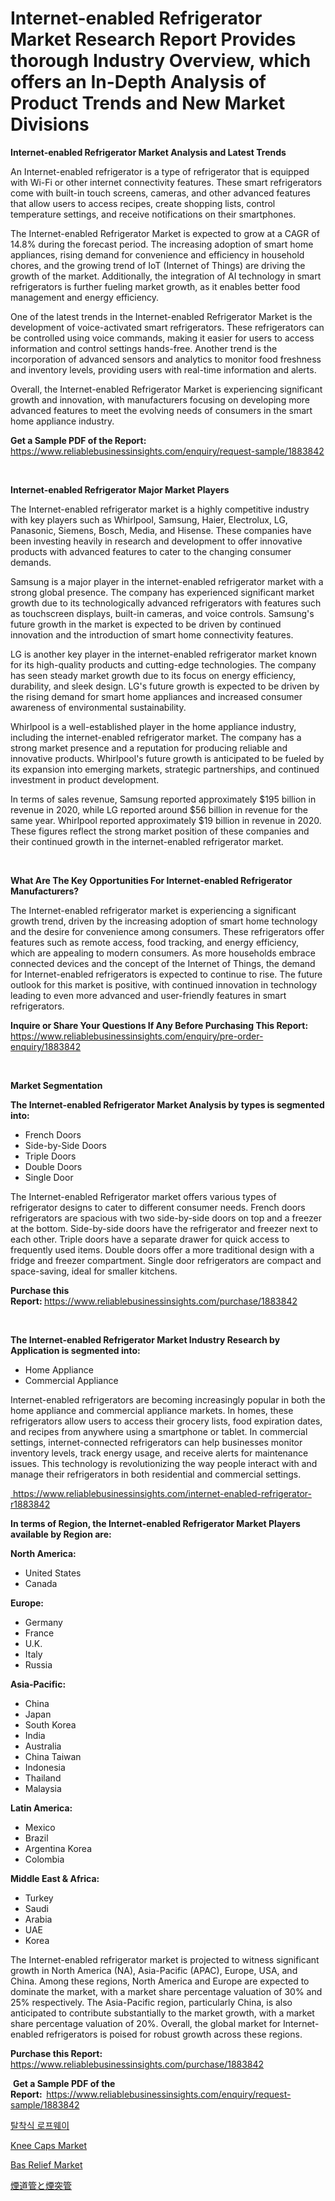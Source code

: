 <p><h1>Internet-enabled Refrigerator Market Research Report Provides thorough Industry Overview, which offers an In-Depth Analysis of Product Trends and New Market Divisions</h1></p><p><strong>Internet-enabled Refrigerator Market Analysis and Latest Trends</strong></p>
<p><p>An Internet-enabled refrigerator is a type of refrigerator that is equipped with Wi-Fi or other internet connectivity features. These smart refrigerators come with built-in touch screens, cameras, and other advanced features that allow users to access recipes, create shopping lists, control temperature settings, and receive notifications on their smartphones.</p><p>The Internet-enabled Refrigerator Market is expected to grow at a CAGR of 14.8% during the forecast period. The increasing adoption of smart home appliances, rising demand for convenience and efficiency in household chores, and the growing trend of IoT (Internet of Things) are driving the growth of the market. Additionally, the integration of AI technology in smart refrigerators is further fueling market growth, as it enables better food management and energy efficiency.</p><p>One of the latest trends in the Internet-enabled Refrigerator Market is the development of voice-activated smart refrigerators. These refrigerators can be controlled using voice commands, making it easier for users to access information and control settings hands-free. Another trend is the incorporation of advanced sensors and analytics to monitor food freshness and inventory levels, providing users with real-time information and alerts.</p><p>Overall, the Internet-enabled Refrigerator Market is experiencing significant growth and innovation, with manufacturers focusing on developing more advanced features to meet the evolving needs of consumers in the smart home appliance industry.</p></p>
<p><strong>Get a Sample PDF of the Report:&nbsp;</strong> <a href="https://www.reliablebusinessinsights.com/enquiry/request-sample/1883842">https://www.reliablebusinessinsights.com/enquiry/request-sample/1883842</a></p>
<p>&nbsp;</p>
<p><strong>Internet-enabled Refrigerator Major Market Players</strong></p>
<p><p>The Internet-enabled refrigerator market is a highly competitive industry with key players such as Whirlpool, Samsung, Haier, Electrolux, LG, Panasonic, Siemens, Bosch, Media, and Hisense. These companies have been investing heavily in research and development to offer innovative products with advanced features to cater to the changing consumer demands.</p><p>Samsung is a major player in the internet-enabled refrigerator market with a strong global presence. The company has experienced significant market growth due to its technologically advanced refrigerators with features such as touchscreen displays, built-in cameras, and voice controls. Samsung's future growth in the market is expected to be driven by continued innovation and the introduction of smart home connectivity features.</p><p>LG is another key player in the internet-enabled refrigerator market known for its high-quality products and cutting-edge technologies. The company has seen steady market growth due to its focus on energy efficiency, durability, and sleek design. LG's future growth is expected to be driven by the rising demand for smart home appliances and increased consumer awareness of environmental sustainability.</p><p>Whirlpool is a well-established player in the home appliance industry, including the internet-enabled refrigerator market. The company has a strong market presence and a reputation for producing reliable and innovative products. Whirlpool's future growth is anticipated to be fueled by its expansion into emerging markets, strategic partnerships, and continued investment in product development.</p><p>In terms of sales revenue, Samsung reported approximately $195 billion in revenue in 2020, while LG reported around $56 billion in revenue for the same year. Whirlpool reported approximately $19 billion in revenue in 2020. These figures reflect the strong market position of these companies and their continued growth in the internet-enabled refrigerator market.</p></p>
<p>&nbsp;</p>
<p><strong>What Are The Key Opportunities For Internet-enabled Refrigerator Manufacturers?</strong></p>
<p><p>The Internet-enabled refrigerator market is experiencing a significant growth trend, driven by the increasing adoption of smart home technology and the desire for convenience among consumers. These refrigerators offer features such as remote access, food tracking, and energy efficiency, which are appealing to modern consumers. As more households embrace connected devices and the concept of the Internet of Things, the demand for Internet-enabled refrigerators is expected to continue to rise. The future outlook for this market is positive, with continued innovation in technology leading to even more advanced and user-friendly features in smart refrigerators.</p></p>
<p><strong>Inquire or Share Your Questions If Any Before Purchasing This Report:</strong> <a href="https://www.reliablebusinessinsights.com/enquiry/pre-order-enquiry/1883842">https://www.reliablebusinessinsights.com/enquiry/pre-order-enquiry/1883842</a></p>
<p>&nbsp;</p>
<p><strong>Market Segmentation</strong></p>
<p><strong>The Internet-enabled Refrigerator Market Analysis by types is segmented into:</strong></p>
<p><ul><li>French Doors</li><li>Side-by-Side Doors</li><li>Triple Doors</li><li>Double Doors</li><li>Single Door</li></ul></p>
<p><p>The Internet-enabled Refrigerator market offers various types of refrigerator designs to cater to different consumer needs. French doors refrigerators are spacious with two side-by-side doors on top and a freezer at the bottom. Side-by-side doors have the refrigerator and freezer next to each other. Triple doors have a separate drawer for quick access to frequently used items. Double doors offer a more traditional design with a fridge and freezer compartment. Single door refrigerators are compact and space-saving, ideal for smaller kitchens.</p></p>
<p><strong>Purchase this Report:&nbsp;</strong><a href="https://www.reliablebusinessinsights.com/purchase/1883842">https://www.reliablebusinessinsights.com/purchase/1883842</a></p>
<p>&nbsp;</p>
<p><strong>The Internet-enabled Refrigerator Market Industry Research by Application is segmented into:</strong></p>
<p><ul><li>Home Appliance</li><li>Commercial Appliance</li></ul></p>
<p><p>Internet-enabled refrigerators are becoming increasingly popular in both the home appliance and commercial appliance markets. In homes, these refrigerators allow users to access their grocery lists, food expiration dates, and recipes from anywhere using a smartphone or tablet. In commercial settings, internet-connected refrigerators can help businesses monitor inventory levels, track energy usage, and receive alerts for maintenance issues. This technology is revolutionizing the way people interact with and manage their refrigerators in both residential and commercial settings.</p></p>
<p><a href="https://www.reliablebusinessinsights.com/internet-enabled-refrigerator-r1883842">&nbsp;https://www.reliablebusinessinsights.com/internet-enabled-refrigerator-r1883842</a></p>
<p><strong>In terms of Region, the Internet-enabled Refrigerator Market Players available by Region are:</strong></p>
<p>
    <p> <strong> North America: </strong>
        <ul>
            <li>United States</li>
            <li>Canada</li>
        </ul>
        </p> 
    <p> <strong> Europe: </strong>
        <ul>
            <li>Germany</li>
            <li>France</li>
            <li>U.K.</li>
            <li>Italy</li>
            <li>Russia</li>
        </ul>
        </p> 
    <p> <strong> Asia-Pacific: </strong>
        <ul>
            <li>China</li>
            <li>Japan</li>
            <li>South Korea</li>
            <li>India</li>
            <li>Australia</li>
            <li>China Taiwan</li>
            <li>Indonesia</li>
            <li>Thailand</li>
            <li>Malaysia</li>
        </ul>
        </p> 
    <p> <strong> Latin America: </strong>
        <ul>
            <li>Mexico</li>
            <li>Brazil</li>
            <li>Argentina Korea</li>
            <li>Colombia</li>
        </ul>
        </p> 
    <p> <strong> Middle East & Africa: </strong>
        <ul>
            <li>Turkey</li>
            <li>Saudi</li>
            <li>Arabia</li>
            <li>UAE</li>
            <li>Korea</li>
        </ul>
    </p>
    </p>
<p><p>The Internet-enabled refrigerator market is projected to witness significant growth in North America (NA), Asia-Pacific (APAC), Europe, USA, and China. Among these regions, North America and Europe are expected to dominate the market, with a market share percentage valuation of 30% and 25% respectively. The Asia-Pacific region, particularly China, is also anticipated to contribute substantially to the market growth, with a market share percentage valuation of 20%. Overall, the global market for Internet-enabled refrigerators is poised for robust growth across these regions.</p></p>
<p><strong>Purchase this Report: </strong><a href="https://www.reliablebusinessinsights.com/purchase/1883842">https://www.reliablebusinessinsights.com/purchase/1883842</a></p>
<p>&nbsp;<strong>Get a Sample PDF of the Report:&nbsp;&nbsp;</strong><a href="https://www.reliablebusinessinsights.com/enquiry/request-sample/1883842">https://www.reliablebusinessinsights.com/enquiry/request-sample/1883842</a></p>
<p><strong></strong></p>
<p><p><a href="https://github.com/LuckeyCorbin/Market-Research-Report-List-1/blob/main/2839652154220.md">탈착식 로프웨이</a></p><p><a href="https://github.com/theanastasiyah/Market-Research-Report-List-1/blob/main/knee-caps-market.md">Knee Caps Market</a></p><p><a href="https://github.com/khlifeservices/Market-Research-Report-List-1/blob/main/bas-relief-market.md">Bas Relief Market</a></p><p><a href="https://github.com/DanykaKilback/Market-Research-Report-List-1/blob/main/2481370145683.md">煙道管と煙突管</a></p></p>